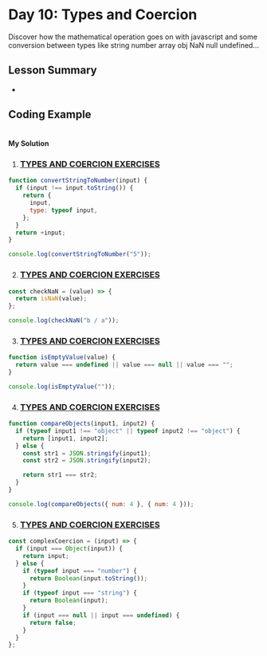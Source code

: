 # Day 10: Types and Coercion

Discover how the mathematical operation goes on with javascript and some conversion between types like string number array obj NaN null undefined...

## Lesson Summary

-

## Coding Example

```javascript

```

#### My Solution

1. ### [TYPES AND COERCION EXERCISES](https://github.com/orjwan-alrajaby/gsg-expressjs-backend-training-2023/blob/main/learning-sprint-1/week3-day1-tasks/tasks.md)

```javascript
function convertStringToNumber(input) {
  if (input !== input.toString()) {
    return {
      input,
      type: typeof input,
    };
  }
  return +input;
}

console.log(convertStringToNumber("5"));
```

2. ### [TYPES AND COERCION EXERCISES](https://github.com/orjwan-alrajaby/gsg-expressjs-backend-training-2023/blob/main/learning-sprint-1/week3-day1-tasks/tasks.md)

```javascript
const checkNaN = (value) => {
  return isNaN(value);
};

console.log(checkNaN("b / a"));
```

3. ### [TYPES AND COERCION EXERCISES](https://github.com/orjwan-alrajaby/gsg-expressjs-backend-training-2023/blob/main/learning-sprint-1/week3-day1-tasks/tasks.md)

```javascript
function isEmptyValue(value) {
  return value === undefined || value === null || value === "";
}

console.log(isEmptyValue(""));
```

4. ### [TYPES AND COERCION EXERCISES](https://github.com/orjwan-alrajaby/gsg-expressjs-backend-training-2023/blob/main/learning-sprint-1/week3-day1-tasks/tasks.md)

```javascript
function compareObjects(input1, input2) {
  if (typeof input1 !== "object" || typeof input2 !== "object") {
    return [input1, input2];
  } else {
    const str1 = JSON.stringify(input1);
    const str2 = JSON.stringify(input2);

    return str1 === str2;
  }
}

console.log(compareObjects({ num: 4 }, { num: 4 }));
```

5. ### [TYPES AND COERCION EXERCISES](https://github.com/orjwan-alrajaby/gsg-expressjs-backend-training-2023/blob/main/learning-sprint-1/week3-day1-tasks/tasks.md)

```javascript
const complexCoercion = (input) => {
  if (input === Object(input)) {
    return input;
  } else {
    if (typeof input === "number") {
      return Boolean(input.toString());
    }
    if (typeof input === "string") {
      return Boolean(input);
    }
    if (input === null || input === undefined) {
      return false;
    }
  }
};
```
